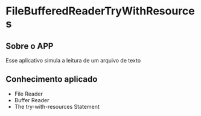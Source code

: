 
# FileBufferedReaderTryWithResources

## Sobre o APP 
Esse aplicativo simula a leitura de um arquivo de texto 
## Conhecimento aplicado
* File Reader
* Buffer Reader
* The try-with-resources Statement
